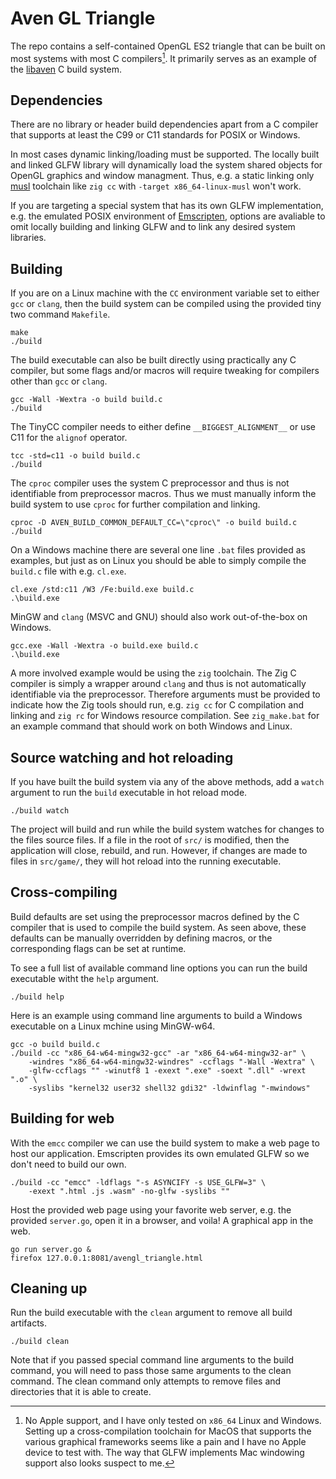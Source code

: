 # Aven GL Triangle

The repo contains a self-contained OpenGL ES2 triangle that can be built on most
systems with most C compilers[^1]. It primarily serves
as an example of the [libaven][1] C build system.

## Dependencies

There are no library or header build dependencies apart from a C compiler that
supports at least the C99 or C11 standards for POSIX or Windows.

In most cases dynamic linking/loading must be supported. The locally built
and linked GLFW library will dynamically load the system shared objects for
OpenGL graphics and window managment. Thus, e.g. a static linking only
[musl][2] toolchain like `zig cc` with `-target
x86_64-linux-musl` won't work.

If you are targeting a special system that has its own GLFW implementation,
e.g. the emulated POSIX environment of [Emscripten][3],
options are avaliable to omit locally building and linking GLFW and to link any
desired system libraries.

## Building

If you are on a Linux machine with the `CC` environment variable set to either
`gcc` or `clang`, then the build system can be compiled using
the provided tiny two command `Makefile`.

```
make
./build
```

The build executable can also be built directly using practically any C
compiler, but some flags and/or macros will require tweaking for compilers
other than `gcc` or `clang`.

```
gcc -Wall -Wextra -o build build.c
./build
```

The TinyCC compiler needs to either define `__BIGGEST_ALIGNMENT__` or use C11
for the `alignof` operator.

```
tcc -std=c11 -o build build.c
./build
```

The `cproc` compiler uses the system C preprocessor and thus is not identifiable
from preprocessor macros. Thus we must manually inform the build system to use
`cproc` for further compilation and linking.

```
cproc -D AVEN_BUILD_COMMON_DEFAULT_CC=\"cproc\" -o build build.c
./build
```

On a Windows machine there are several one line `.bat` files provided as
examples, but just as on Linux you should be able to simply compile the
`build.c` file with e.g. `cl.exe`.

```
cl.exe /std:c11 /W3 /Fe:build.exe build.c
.\build.exe
```

MinGW and `clang` (MSVC and GNU) should also work out-of-the-box on Windows.

```
gcc.exe -Wall -Wextra -o build.exe build.c
.\build.exe
```

A more involved example would be using the `zig` toolchain. The Zig C compiler
is simply a wrapper around `clang` and thus is not automatically identifiable
via the preprocessor. Therefore arguments must be provided to indicate how
the Zig tools should run, e.g. `zig cc` for C compilation and linking and
`zig rc` for Windows resource compilation. See `zig_make.bat` for an example
command that should work on both Windows and Linux.

## Source watching and hot reloading

If you have built the build system via any of the above methods, add a `watch`
argument to run the `build` executable in hot reload mode.

```
./build watch
```

The project will build and run while the build system watches for changes to
the files source files.
If a file in the root of `src/` is modified, then the application will close,
rebuild, and run. However, if changes are made to files in
`src/game/`, they will hot reload into the running executable.

## Cross-compiling

Build defaults are set using the preprocessor macros defined by the C compiler
that is used to compile the build system. As seen above, these defaults can be
manually overridden by defining macros, or the corresponding flags can be set at
runtime.

To see a full list of available command line options you can run the build
executable witht the `help` argument.

```
./build help
```

Here is an example using command line arguments to build a Windows executable
on a Linux mchine using MinGW-w64.

```
gcc -o build build.c
./build -cc "x86_64-w64-mingw32-gcc" -ar "x86_64-w64-mingw32-ar" \
    -windres "x86_64-w64-mingw32-windres" -ccflags "-Wall -Wextra" \
    -glfw-ccflags "" -winutf8 1 -exext ".exe" -soext ".dll" -wrext ".o" \
    -syslibs "kernel32 user32 shell32 gdi32" -ldwinflag "-mwindows"
```

## Building for web

With the `emcc` compiler we can use the build system to make a web page to host
our application. Emscripten provides its own emulated GLFW so we don't need to
build our own.

```
./build -cc "emcc" -ldflags "-s ASYNCIFY -s USE_GLFW=3" \
    -exext ".html .js .wasm" -no-glfw -syslibs ""
```

Host the provided web page using your favorite web server, e.g. the provided
`server.go`, open it in a browser, and voila! A graphical app in the web.

```
go run server.go &
firefox 127.0.0.1:8081/avengl_triangle.html
```

## Cleaning up

Run the build executable with the `clean` argument to remove all build
artifacts.

```
./build clean
```

Note that if you passed special command line arguments to the build command, you
will need to pass those same arguments to the clean command. The clean command
only attempts to remove files and directories that it is able to create.

[^1]: No Apple support, and I have only tested on `x86_64` Linux and Windows.
    Setting up a cross-compilation toolchain for
    MacOS that supports the various graphical frameworks seems like a pain and
    I have no Apple device to test with. The way that GLFW implements Mac
    windowing support also looks suspect to me.

[1]: https://github.com/permutationlock/libaven
[2]: https://musl.libc.org/
[3]: https://emscripten.org/


